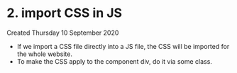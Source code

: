 # 2. import CSS in JS
Created Thursday 10 September 2020


* If we import a CSS file directly into a JS file, the CSS will be imported for the whole website.
* To make the CSS apply to the component div, do it via some class.


